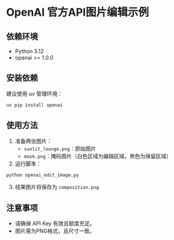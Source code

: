 # OpenAI 官方API图片编辑示例

## 依赖环境
- Python 3.12
- openai >= 1.0.0

## 安装依赖
建议使用 uv 管理环境：

```bash
uv pip install openai
```

## 使用方法
1. 准备两张图片：
   - `sunlit_lounge.png`：原始图片
   - `mask.png`：掩码图片（白色区域为编辑区域，黑色为保留区域）
2. 运行脚本：

```bash
python openai_edit_image.py
```

3. 结果图片将保存为 `composition.png`

## 注意事项
- 请确保 API Key 有效且额度充足。
- 图片需为PNG格式，且尺寸一致。 